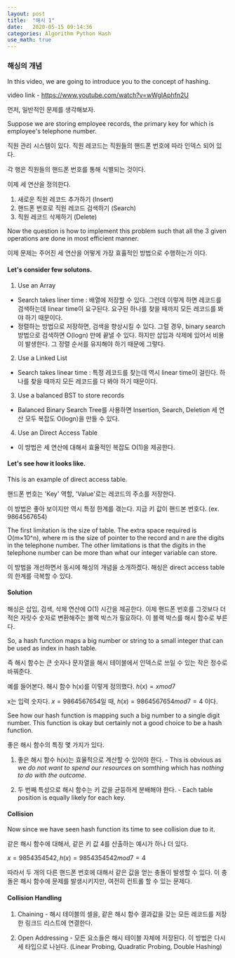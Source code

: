 ```yaml
---
layout: post
title:  "해시 1"
date:   2020-05-15 09:14:36 
categories: Algorithm Python Hash
use_math: true
---
```


### 해싱의 개념

In this video, we are going to introduce you to the concept of hashing. 

video link - https://www.youtube.com/watch?v=wWgIAphfn2U

먼저, 일반적인 문제를 생각해보자.

Suppose we are storing employee records, the primary key for which is employee's telephone number.

직원 관리 시스템이 있다. 직원 레코드는 직원들의 핸드폰 번호에 따라 인덱스 되어 있다.

각 행은 직원들의 핸드폰 번호를 통해 식별되는 것이다.

이제 세 연산을 정의한다.

1. 새로운 직원 레코드 추가하기 (Insert)
2. 핸드폰 번호로 직원 레코드 검색하기 (Search)
3. 직원 레코드 삭제하기 (Delete)

Now the question is how to implement this problem such that all the 3 given operations are done in most efficient manner.

이제 문제는 주어진 세 연산을 어떻게 가장 효휼적인 방법으로 수행하는가 이다.

#### Let's consider few solutons.

1. Use an Array 
  - Search takes liner time : 배열에 저장할 수 있다. 그런데 이렇게 하면 레코드를 검색하는데 linear time이 요구된다. 요구된 하나를 찾을 때까지 모든 레코드를 봐야 하기 때문이다. 
  - 정렬하는 방법으로 저장하면, 검색을 향상시킬 수 있다. 그럴 경우, binary search 방법으로 검색하면 O(logn) 만에 끝낼 수 있다. 하지만 삽입과 삭제에 있어서 비용이 발생한다. 그 정렬 순서를 유지해야 하기 때문에 그렇다.
  
2. Use a Linked List 
  - Search takes linear time : 특정 레코드를 찾는데 역시 linear time이 걸린다. 하나를 찾을 때까지 모든 레코드를 다 봐야 하기 때문이다. 
  
3. Use a balanced BST to store records
  - Balanced Binary Search Tree를 사용하면 Insertion, Search, Deletion 세 연산 모두 복잡도 O(logn)을 만들 수 있다. 
 
4. Use an Direct Access Table
  - 이 방법은 세 연산에 대해서 효율적인 복잡도 O(1)을 제공한다.
  

#### Let's see how it looks like.

This is an example of direct access table. 

핸드폰 번호는 'Key' 역할, 'Value'로는 레코드의 주소를 저장한다. 

이 방법은 좋아 보이지만 역시 특정 한계를 겪는다. 지금 키 값이 핸드본 번호다. (ex. 9864567654)
  
The first limitation is the size of table. The extra space required is O(m×10^n), where m is the size of pointer to the record and n are the digits in the telephone number. The other limitations is that the digits in the telephone number can be more than what our integer variable can store. 

이 방법을 개선하면서 동시에 해싱의 개념을 소개하겠다. 해싱은 direct access table의 한계를 극복할 수 있다.


#### Solution

해싱은 삽입, 검색, 삭제 연산에 O(1) 시간을 제공한다. 이제 핸드폰 번호를 그것보다 더 적은 자릿수 숫자로 변환해주는 블랙 박스가 필요하다. 이 블랙 박스를 해시 함수로 부른다. 

So, a hash function maps a big number or string to a small integer that can be used as index in hash table.

즉 해시 함수는 큰 숫자나 문자열을 해시 테이블에서 인덱스로 쓰일 수 있는 작은 정수로 바꿔준다.

예를 들어본다. 해시 함수 h(x)를 이렇게 정의했다. $h(x) = x mod 7$

x는 입력 숫자다. $x = 9864567654$일 때, $h(x) = 9864567654 mod 7 = 4$ 이다.

See how our hash function is mapping such a big number to a single digit number. This function is okay but certainly not a good choice to be a hash function.

좋은 해시 함수의 특징 몇 가지가 있다. 

1. 좋은 해시 함수 h(x)는 효율적으로 계산할 수 있어야 한다. - This is obvious as we *do not want to spend our resources* on somthing which has *nothing to do with the outcome*.

2. 두 번째 특성으로 해시 함수는 키 값을 균등하게 분배해야 한다. - Each table position is equally likely for each key. 


#### Collision

Now since we have seen hash function its time to see collision due to it.

같은 해시 함수에 대해서, 같은 키 값 4를 산출하는 예시가 하나 더 있다. 

$x = 9854354542, h(x) = 9854354542 mod 7 = 4$

따라서 두 개의 다른 핸드폰 번호에 대해서 같은 값을 얻는 충돌이 발생할 수 있다. 이 충돌은 해시 함수에 문제를 발생시키지만, 여전히 컨트롤 할 수 있는 문제다.


#### Collision Handling

1. Chaining - 해시 테이블의 셀을, 같은 해시 함수 결과값을 갖는 모든 레코드를 저장한 링크드 리스트에 연결한다.

2. Open Addressing - 모든 요소들은 해시 테이블 자체에 저장된다. 이 방법은 다시 세 타입으로 나뉜다. (Linear Probing, Quadratic Probing, Double Hashing)









  


